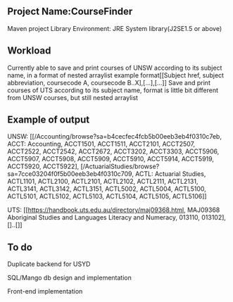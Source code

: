 Project Name:CourseFinder
-------------------------
Maven project
Library Environment: JRE System library(J2SE1.5 or above)

Workload
-------------------------
Currently able to save and print courses of UNSW according to its subject name, in a format of nested arraylist example format[[Subject href, subject abbreviation, coursecode A, coursecode B..X],[...],[...]]
Save and print courses of UTS according to its subject name, format is little bit different from UNSW courses, but still nested arraylist

Example of output
-------------------------
UNSW: [[/Accounting/browse?sa=b4cecfec4fcb5b00eeb3eb4f0310c7eb, ACCT: Accounting, ACCT1501, ACCT1511, ACCT2101, ACCT2507, ACCT2522, ACCT2542, ACCT2672, ACCT3202, ACCT3303, ACCT5906, ACCT5907, ACCT5908, ACCT5909, ACCT5910, ACCT5914, ACCT5919, ACCT5920, ACCT5922], [/ActuarialStudies/browse?sa=7cce03204f0f5b00eeb3eb4f0310c709, ACTL: Actuarial Studies, ACTL1101, ACTL2100, ACTL2101, ACTL2102, ACTL2111, ACTL2131, ACTL3141, ACTL3142, ACTL3151, ACTL5002, ACTL5004, ACTL5100, ACTL5101, ACTL5102, ACTL5103, ACTL5104, ACTL5105, ACTL5106]]

UTS: [[https://handbook.uts.edu.au/directory/maj09368.html, MAJ09368 Aboriginal Studies and Languages Literacy and Numeracy, 013110, 013102],[]..[]] 

To do
-------------------------
Duplicate backend for USYD 

SQL/Mango db design and implementation

Front-end implementation
